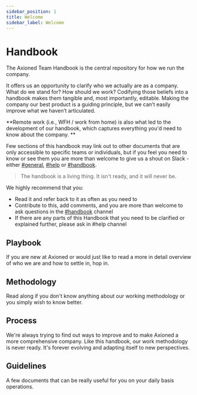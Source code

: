 ```yaml
---
sidebar_position: 1
title: Welcome
sidebar_label: Welcome
---
```


# Handbook

The Axioned Team Handbook is the central repository for how we run the company.

It offers us an opportunity to clarify who we actually are as a company. What do we stand for? How should we work? Codifying those beliefs into a handbook makes them tangible and, most importantly, editable. Making the company our best product is a guiding principle, but we can’t easily improve what we haven’t articulated.

**Remote work (i.e., WFH / work from home) is also what led to the development of our handbook, which captures everything you'd need to know about the company.
**

Few sections of this handbook may link out to other documents that are only accessible to specific teams or individuals, but if you feel you need to know or see them you are more than welcome to give us a shout on Slack - either [#general](https://axioned.slack.com/archives/C024GTVNN), [#help](https://axioned.slack.com/archives/C016UBG8QGG) or [#handbook](https://axioned.slack.com/archives/C02UV6BREDU).

> The handbook is a living thing. It isn't ready, and it will never be.

We highly recommend that you:

- Read it and refer back to it as often as you need to
- Contribute to this, add comments, and you are more than welcome to ask questions in the [#handbook](https://axioned.slack.com/archives/C02UV6BREDU) channel
- If there are any parts of this Handbook that you need to be clarified or explained further, please ask in #help channel

## Playbook

If you are new at Axioned or would just like to read a more in detail overview of who we are and how to settle in, hop in.

## Methodology

Read along if you don't know anything about our working methodology or you simply wish to know better.

## Process

We're always trying to find out ways to improve and to make Axioned a more comprehensive company. Like this handbook, our work methodology is never ready. It's forever evolving and adapting itself to new perspectives.

## Guidelines

A few documents that can be really useful for you on your daily basis operations.
